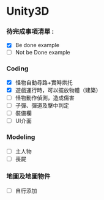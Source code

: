 # Unity3D
### 待完成事項清單 :
- [x] Be done example
- [ ] Not be Done example
### Coding
- [x] 怪物自動尋路+實時烘托
- [x] 遊戲運行時，可以擺放物體（建築）
- [ ] 怪物動作偵測，造成傷害
- [ ] 子彈、彈道及擊中判定
- [ ] 裝備欄
- [ ] UI介面
### Modeling
- [ ] 主人物
- [ ] 喪屍
### 地圖及地圖物件
- [ ] 自行添加
